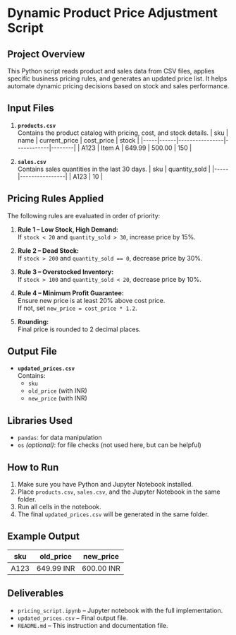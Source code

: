 # Dynamic Product Price Adjustment Script

## Project Overview

This Python script reads product and sales data from CSV files, applies specific business pricing rules, and generates an updated price list. It helps automate dynamic pricing decisions based on stock and sales performance.

## Input Files

1. **`products.csv`**  
   Contains the product catalog with pricing, cost, and stock details.
   | sku | name | current_price | cost_price | stock |
   |-----|------|----------------|------------|--------|
   | A123 | Item A | 649.99 | 500.00 | 150 |

2. **`sales.csv`**  
   Contains sales quantities in the last 30 days.
   | sku | quantity_sold |
   |-----|----------------|
   | A123 | 10 |

##  Pricing Rules Applied

The following rules are evaluated in order of priority:

1. **Rule 1 – Low Stock, High Demand:**  
   If `stock < 20` and `quantity_sold > 30`, increase price by 15%.

2. **Rule 2 – Dead Stock:**  
   If `stock > 200` and `quantity_sold == 0`, decrease price by 30%.

3. **Rule 3 – Overstocked Inventory:**  
   If `stock > 100` and `quantity_sold < 20`, decrease price by 10%.

4. **Rule 4 – Minimum Profit Guarantee:**  
   Ensure new price is at least 20% above cost price.  
   If not, set `new_price = cost_price * 1.2`.

5. **Rounding:**  
   Final price is rounded to 2 decimal places.

##  Output File

- **`updated_prices.csv`**  
  Contains:
  - `sku`
  - `old_price` (with INR)
  - `new_price` (with INR)

## Libraries Used

- `pandas`: for data manipulation
- `os` *(optional)*: for file checks (not used here, but can be helpful)

##  How to Run

1. Make sure you have Python and Jupyter Notebook installed.
2. Place `products.csv`, `sales.csv`, and the Jupyter Notebook in the same folder.
3. Run all cells in the notebook.
4. The final `updated_prices.csv` will be generated in the same folder.

##  Example Output

| sku  | old_price | new_price |
|------|-----------|-----------|
| A123 | 649.99 INR | 600.00 INR |

##  Deliverables

- `pricing_script.ipynb` – Jupyter notebook with the full implementation.
- `updated_prices.csv` – Final output file.
- `README.md` – This instruction and documentation file.



